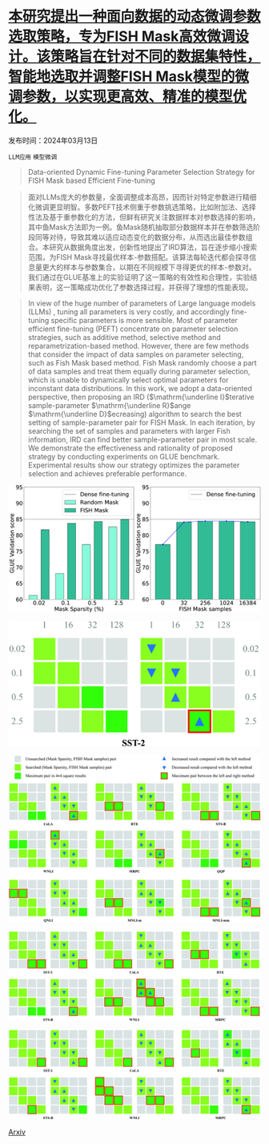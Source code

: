 # [本研究提出一种面向数据的动态微调参数选取策略，专为FISH Mask高效微调设计。该策略旨在针对不同的数据集特性，智能地选取并调整FISH Mask模型的微调参数，以实现更高效、精准的模型优化。](https://arxiv.org/abs/2403.08484)

发布时间：2024年03月13日

`LLM应用` `模型微调`

> Data-oriented Dynamic Fine-tuning Parameter Selection Strategy for FISH Mask based Efficient Fine-tuning

> 面对LLMs庞大的参数量，全面调整成本高昂，因而针对特定参数进行精细化微调更显明智。多数PEFT技术侧重于参数挑选策略，比如附加法、选择性法及基于重参数化的方法，但鲜有研究关注数据样本对参数选择的影响，其中鱼Mask方法即为一例。鱼Mask随机抽取部分数据样本并在参数筛选阶段同等对待，导致其难以适应动态变化的数据分布，从而选出最佳参数组合。本研究从数据角度出发，创新性地提出了IRD算法，旨在逐步缩小搜索范围，为FISH Mask寻找最优样本-参数搭配。该算法每轮迭代都会探寻信息量更大的样本与参数集合，以期在不同规模下寻得更优的样本-参数对。我们通过在GLUE基准上的实验证明了这一策略的有效性和合理性，实验结果表明，这一策略成功优化了参数选择过程，并获得了理想的性能表现。

> In view of the huge number of parameters of Large language models (LLMs) , tuning all parameters is very costly, and accordingly fine-tuning specific parameters is more sensible. Most of parameter efficient fine-tuning (PEFT) concentrate on parameter selection strategies, such as additive method, selective method and reparametrization-based method. However, there are few methods that consider the impact of data samples on parameter selecting, such as Fish Mask based method. Fish Mask randomly choose a part of data samples and treat them equally during parameter selection, which is unable to dynamically select optimal parameters for inconstant data distributions. In this work, we adopt a data-oriented perspective, then proposing an IRD ($\mathrm{\underline I}$terative sample-parameter $\mathrm{\underline R}$ange $\mathrm{\underline D}$ecreasing) algorithm to search the best setting of sample-parameter pair for FISH Mask. In each iteration, by searching the set of samples and parameters with larger Fish information, IRD can find better sample-parameter pair in most scale. We demonstrate the effectiveness and rationality of proposed strategy by conducting experiments on GLUE benchmark. Experimental results show our strategy optimizes the parameter selection and achieves preferable performance.

![本研究提出一种面向数据的动态微调参数选取策略，专为FISH Mask高效微调设计。该策略旨在针对不同的数据集特性，智能地选取并调整FISH Mask模型的微调参数，以实现更高效、精准的模型优化。](../../../paper_images/2403.08484/x1.png)

![本研究提出一种面向数据的动态微调参数选取策略，专为FISH Mask高效微调设计。该策略旨在针对不同的数据集特性，智能地选取并调整FISH Mask模型的微调参数，以实现更高效、精准的模型优化。](../../../paper_images/2403.08484/x2.png)

![本研究提出一种面向数据的动态微调参数选取策略，专为FISH Mask高效微调设计。该策略旨在针对不同的数据集特性，智能地选取并调整FISH Mask模型的微调参数，以实现更高效、精准的模型优化。](../../../paper_images/2403.08484/x3.png)

![本研究提出一种面向数据的动态微调参数选取策略，专为FISH Mask高效微调设计。该策略旨在针对不同的数据集特性，智能地选取并调整FISH Mask模型的微调参数，以实现更高效、精准的模型优化。](../../../paper_images/2403.08484/x4.png)

![本研究提出一种面向数据的动态微调参数选取策略，专为FISH Mask高效微调设计。该策略旨在针对不同的数据集特性，智能地选取并调整FISH Mask模型的微调参数，以实现更高效、精准的模型优化。](../../../paper_images/2403.08484/x5.png)

[Arxiv](https://arxiv.org/abs/2403.08484)